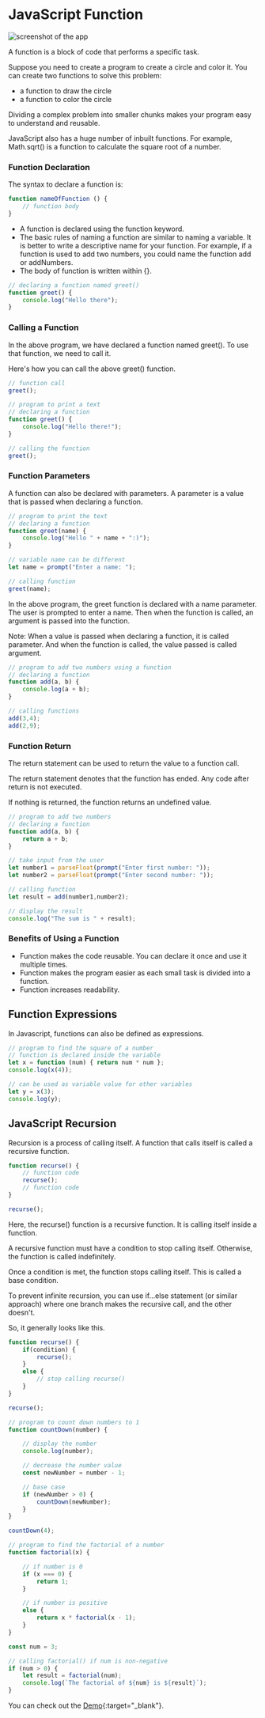 # JavaScript Function

![screenshot of the app](https://raw.githubusercontent.com/praveenorugantitech/praveenorugantitech-express-js/master/tech.PNG)

A function is a block of code that performs a specific task.

Suppose you need to create a program to create a circle and color it. You can create two functions to solve this problem:

- a function to draw the circle
- a function to color the circle

Dividing a complex problem into smaller chunks makes your program easy to understand and reusable.

JavaScript also has a huge number of inbuilt functions. For example, Math.sqrt() is a function to calculate the square root of a number.

### Function Declaration
The syntax to declare a function is:

```javascript
function nameOfFunction () {
    // function body
}
```
- A function is declared using the function keyword.
- The basic rules of naming a function are similar to naming a variable. It is better to write a descriptive name for your function. For example, if a function is used to add two numbers, you could name the function add or addNumbers.
- The body of function is written within {}.

```javascript
// declaring a function named greet()
function greet() {
    console.log("Hello there");
}
```
### Calling a Function
In the above program, we have declared a function named greet(). To use that function, we need to call it.

Here's how you can call the above greet() function.

```javascript
// function call
greet();
```

```javascript
// program to print a text
// declaring a function
function greet() {
    console.log("Hello there!");
}

// calling the function
greet();
```

### Function Parameters
A function can also be declared with parameters. A parameter is a value that is passed when declaring a function.

```javascript
// program to print the text
// declaring a function
function greet(name) {
    console.log("Hello " + name + ":)");
}

// variable name can be different
let name = prompt("Enter a name: ");

// calling function
greet(name);
```
In the above program, the greet function is declared with a name parameter. The user is prompted to enter a name. Then when the function is called, an argument is passed into the function.

Note: When a value is passed when declaring a function, it is called parameter. And when the function is called, the value passed is called argument.

```javascript
// program to add two numbers using a function
// declaring a function
function add(a, b) {
    console.log(a + b);
}

// calling functions
add(3,4);
add(2,9);
```

### Function Return
The return statement can be used to return the value to a function call.

The return statement denotes that the function has ended. Any code after return is not executed.

If nothing is returned, the function returns an undefined value.

```javascript
// program to add two numbers
// declaring a function
function add(a, b) {
    return a + b;
}

// take input from the user
let number1 = parseFloat(prompt("Enter first number: "));
let number2 = parseFloat(prompt("Enter second number: "));

// calling function
let result = add(number1,number2);

// display the result
console.log("The sum is " + result);
```

### Benefits of Using a Function
- Function makes the code reusable. You can declare it once and use it multiple times.
- Function makes the program easier as each small task is divided into a function.
- Function increases readability.

## Function Expressions

In Javascript, functions can also be defined as expressions.

```javascript
// program to find the square of a number
// function is declared inside the variable
let x = function (num) { return num * num };
console.log(x(4));

// can be used as variable value for other variables
let y = x(3);
console.log(y);
```
## JavaScript Recursion

Recursion is a process of calling itself. A function that calls itself is called a recursive function.

```javascript
function recurse() {
    // function code
    recurse();
    // function code
}

recurse();
```
Here, the recurse() function is a recursive function. It is calling itself inside a function.

A recursive function must have a condition to stop calling itself. Otherwise, the function is called indefinitely.

Once a condition is met, the function stops calling itself. This is called a base condition.

To prevent infinite recursion, you can use if...else statement (or similar approach) where one branch makes the recursive call, and the other doesn't.

So, it generally looks like this.

```javascript
function recurse() {
    if(condition) {
        recurse();
    }
    else {
        // stop calling recurse()
    }
}

recurse();
```
```javascript
// program to count down numbers to 1
function countDown(number) {

    // display the number
    console.log(number);

    // decrease the number value
    const newNumber = number - 1;

    // base case
    if (newNumber > 0) {
        countDown(newNumber);
    }
}

countDown(4);
```
```javascript
// program to find the factorial of a number
function factorial(x) {

    // if number is 0
    if (x === 0) {
        return 1;
    }

    // if number is positive
    else {
        return x * factorial(x - 1);
    }
}

const num = 3;

// calling factorial() if num is non-negative
if (num > 0) {
    let result = factorial(num);
    console.log(`The factorial of ${num} is ${result}`);
}

```
You can check out the [Demo](https://praveenorugantitech.github.io/praveenorugantitech-javascript/6_Functions/Demo){:target="_blank"}.






